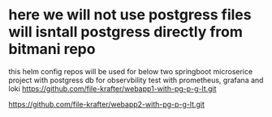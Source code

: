 # here we will not use postgress files will isntall postgress directly from bitmani repo

this helm config repos will be used for below two springboot microserice project with postgress db for observbility test with prometheus, grafana and loki
https://github.com/file-krafter/webapp1-with-pg-p-g-lt.git


https://github.com/file-krafter/webapp2-with-pg-p-g-lt.git

